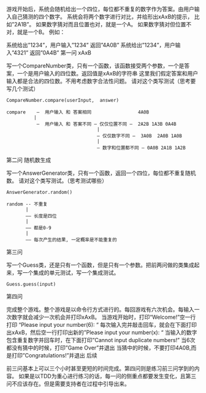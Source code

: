 游戏开始后，系统会随机给出一个四位，每位都不重复的数字作为答案。由用户输入自己猜测的四个数字。
系统会将两个数字进行对比，并给形出xAxB的提示， 比如”2A1B”。
如果数字猜对而且位置也对，就是一个A。
如果数字猜对但位置不对，就是一个B。
例如：

系统给出”1234”，用户输入”1234”
返回”4A0B”
系统给出”1234”，用户输入”4321”
返回”0A4B”
第一问 xAxB

写一个CompareNumber类，只有一个函数，该函数接受两个参数，一个是答案，一个是用户输入的四位数。返回值是xAxB的字符串 这里我们假定答案和用户输入都是合法的四位数。不用考虑数字合法性问题。 请对这个类写测试（思考要写几个测试）

```
CompareNumber.compare(userInput,  answer)

compare    —  用户输入 和 答案相同                 4A0B
          |
           —  用户输入 和 答案不同 — 仅仅位置不同 —  2A2B 1A3B 0A4B
                                 |
                                 — 仅仅数字不同 —  3A0B  2A0B 1A0B
                                 |
                                 — 数字和位置都不同 — 0A0B 2A1B 1A2B

```

第二问 随机数生成

写一个AnswerGenerator类，只有一个函数，返回一个四位，每位都不重复随机数。 请对这个类写测试。（思考测试哪些）

```
AnswerGenerator.random()

random -- 不重复
       |
       —— 长度是四位
       |
       —— 都是0-9
       |
       —— 每次产生的结果, 一定概率是不能重复的
```


第三问

写一个Guess类，还是只有一个函数，但是只有一个参数。把前两问做的类集成起来，写一个集成的单元测试，写一个集成测试。

```
Guess.guess(input)

```


第四问

完成整个游戏。整个游戏是以命令行方式进行的。每回游戏有六次机会。每输入一次数字就会减少一次机会并打印xAxB。
当游戏开始时，打印“Welcome!”空一行打印 “Please input your number(6): “
每次输入完并敲击回车，就会在下面打印出xAxB，然后空一行打印出新的”Please input your number(x): “
当输入的数字包含重复数字并回车时，在下面打印”Cannot input duplicate numbers!”
当6次都没有猜中的时候，打印”Game Over”并退出
当猜中的时候，不要打印4A0B,而是打印”Congratulations!”并退出
后续

前三问基本上可以三个小时甚至更短的时间完成。第四问则是练习前三问学到的内容。 如果是以TDD为重心进行练习的话，每一问的侧重点都要发生变化，且第三问不应该存在。但是需要支持者在过程中引导出来。